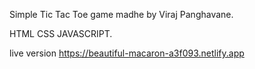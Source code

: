 Simple Tic Tac Toe game madhe by Viraj Panghavane.

HTML
CSS
JAVASCRIPT.



live version
https://beautiful-macaron-a3f093.netlify.app
